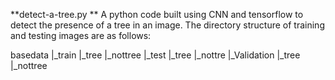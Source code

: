 **detect-a-tree.py **
A python code built using CNN and tensorflow to detect the presence of a tree in an image. 
The directory structure of training and testing images are as follows:

basedata
   |_train
       |_tree
       |_nottree
    |_test
       |_tree
       |_nottre
    |_Validation
       |_tree
       |_nottree
